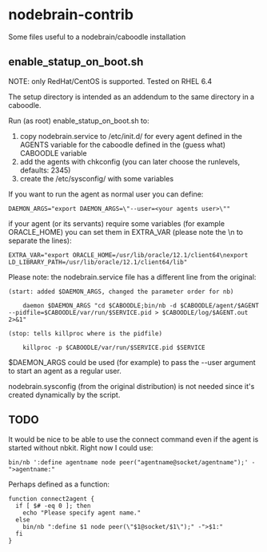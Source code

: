 nodebrain-contrib
=================

Some files useful to a nodebrain/caboodle installation

## enable_statup_on_boot.sh

NOTE: only RedHat/CentOS is supported. Tested on RHEL 6.4

The setup directory is intended as an addendum to the same directory in a caboodle.

Run (as root) enable_statup_on_boot.sh to:

1. copy nodebrain.service to /etc/init.d/<agent name> for every agent defined in the AGENTS variable for the caboodle defined in the (guess what) CABOODLE variable
2. add the agents with chkconfig (you can later choose the runlevels, defaults: 2345)
3. create the /etc/sysconfig/<agent name> with some variables

If you want to run the agent as normal user you can define:

	DAEMON_ARGS="export DAEMON_ARGS=\"--user=<your agents user>\""

if your agent (or its servants) require some variables (for example ORACLE_HOME) you can set them in EXTRA_VAR (please note the \n to separate the lines):

	EXTRA_VAR="export ORACLE_HOME=/usr/lib/oracle/12.1/client64\nexport LD_LIBRARY_PATH=/usr/lib/oracle/12.1/client64/lib"

Please note: the nodebrain.service file has a different line from the original:

	(start: added $DAEMON_ARGS, changed the parameter order for nb)

        daemon $DAEMON_ARGS "cd $CABOODLE;bin/nb -d $CABOODLE/agent/$AGENT --pidfile=$CABOODLE/var/run/$SERVICE.pid > $CABOODLE/log/$AGENT.out 2>&1"

	(stop: tells killproc where is the pidfile)

        killproc -p $CABOODLE/var/run/$SERVICE.pid $SERVICE


$DAEMON_ARGS could be used (for example) to pass the --user argument to start an agent as a regular user.

nodebrain.sysconfig (from the original distribution) is not needed since it's created dynamically by the script.

## TODO

It would be nice to be able to use the connect command even if the agent is started without nbkit.
Right now I could use:

	bin/nb ':define agentname node peer("agentname@socket/agentname");' -">agentname:"

Perhaps defined as a function:

	function connect2agent {
	  if [ $# -eq 0 ]; then
	    echo "Please specify agent name."
	  else
	    bin/nb ":define $1 node peer(\"$1@socket/$1\");" -">$1:"
	  fi
	}

